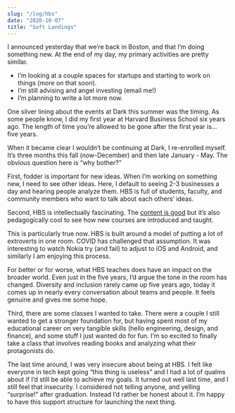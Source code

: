 ```yaml
---
slug: "/log/hbs"
date: "2020-10-07"
title: "Soft Landings"
---
```


I announced yesterday that we’re back in Boston, and that I’m doing something new. At the end of my day, my primary activities are pretty similar.

- I’m looking at a couple spaces for startups and starting to work on things (more on that soon).
- I’m still advising and angel investing (email me!)
- I’m planning to write a lot more now.

One silver lining about the events at Dark this summer was the timing. As some people know, I did my first year at Harvard Business School six years ago. The length of time you’re allowed to be gone after the first year is... five years.

When it became clear I wouldn’t be continuing at Dark, I re-enrolled myself. It’s three months this fall (now-December) and then late January - May. The obvious question here is “why bother?”

First, fodder is important for new ideas. When I’m working on something new, I need to see other ideas. Here, I default to seeing 2-3 businesses a day and hearing people analyze them. HBS is full of students, faculty, and community members who want to talk about each others’ ideas.

Second, HBS is intellectually fascinating. The [content is good](https://medium.com/thelist/what-s-one-thing-you-ve-learned-at-harvard-business-school-that-blew-your-mind-fdea346a0422) but it’s also pedagogically cool to see how new courses are introduced and taught.

This is particularly true now. HBS is built around a model of putting a lot of extroverts in one room. COVID has challenged that assumption. It was interesting to watch Nokia try (and fail) to adjust to iOS and Android, and similarly I am enjoying this process.

For better or for worse, what HBS teaches does have an impact on the broader world. Even just in the five years, I’d argue the tone in the room has changed. Diversity and inclusion rarely came up five years ago, today it comes up in nearly every conversation about teams and people. It feels genuine and gives me some hope.

Third, there are some classes I wanted to take. There were a couple I still wanted to get a stronger foundation for, but having spent most of my educational career on very tangible skills (hello engineering, design, and finance), and some stuff I just wanted do for fun. I’m so excited to finally take a class that involves reading books and analyzing what their protagonists do.

The last time around, I was very insecure about being at HBS. I felt like everyone in tech kept going “this thing is useless” and I had a lot of qualms about if I’d still be able to achieve my goals. It turned out well last time, and I still feel that insecurity. I considered not telling anyone, and yelling “surprise!” after graduation. Instead I’d rather be honest about it. I’m happy to have this support structure for launching the next thing.